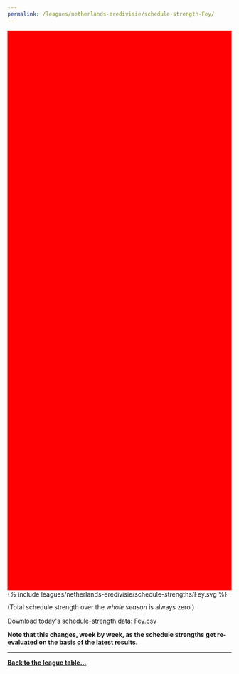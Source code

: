 ```yaml
---
permalink: /leagues/netherlands-eredivisie/schedule-strength-Fey/
---
```


<style>
.svg-wrap {
    background-color:red;
    height:0;
    padding-top:250%; /* 350px/550px */
    position: relative;
}

svg {
    background-color: white;
    height: 100%;
    display:block;
    width: 100%;
    position: absolute;
    top:0;
    left:0;
}
</style>


<div class="svg-wrap">
{% include leagues/netherlands-eredivisie/schedule-strengths/Fey.svg %}
</div>

-----

(Total schedule strength over the *whole season* is always zero.)


Download today's schedule-strength data: [Fey.csv](/assets/leagues/netherlands-eredivisie/2024/schedule-strengths/Fey.csv)

**Note that this changes, week by week, as the schedule strengths get re-evaluated on the
basis of the latest results.**

-----

[**Back to the league table...**](/leagues/netherlands-eredivisie)


